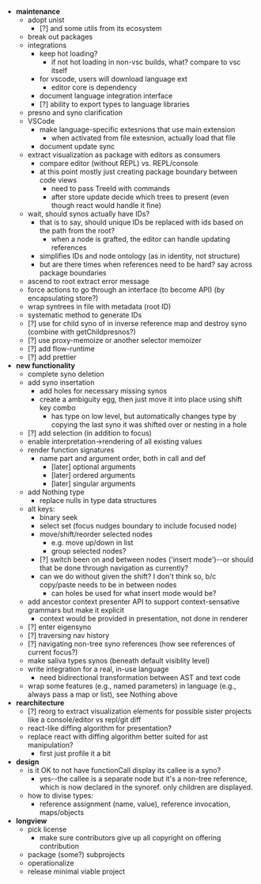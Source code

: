 * **maintenance**
  * adopt unist
    * [?] and some utils from its ecosystem
  * break out packages
  * integrations
    * keep hot loading?
      * if not hot loading in non-vsc builds, what? compare to vsc itself
    * for vscode, users will download language ext
      * editor core is dependency
    * document language integration interface
    * [?] ability to export types to language libraries
  * presno and syno clarification
  * VSCode
    * make language-specific extesnions that use main extension
      * when activated from file extesnion, actually load that file
    * document update sync
  * extract visualization as package with editors as consumers
    * compare editor (without REPL) vs. REPL/console
    * at this point mostly just creating package boundary between code views
      * need to pass TreeId with commands
      * after store update decide which trees to present (even though react would handle it fine)
  * wait, should synos actually have IDs?
    * that is to say, should unique IDs be replaced with ids based on the path from the root?
      * when a node is grafted, the editor can handle updating references
    * simplifies IDs and node ontology (as in identity, not structure)
    * but are there times when references need to be hard? say across package boundaries
  * ascend to root extract error message
  * force actions to go through an interface (to become API) (by encapsulating store?)
  * wrap syntrees in file with metadata (root ID)
  * systematic method to generate IDs
  * [?] use for child syno of in inverse reference map and destroy syno (combine with getChildpresnos?)
  * [?] use proxy-memoize or another selector memoizer
  * [?] add flow-runtime
  * [?] add prettier
* **new functionality**
  * complete syno deletion
  * add syno insertation
    * add holes for necessary missing synos
    * create a ambiguity egg, then just move it into place using shift key combo
      * has type on low level, but automatically changes type by copying the last syno it was shifted over or nesting in a hole
  * [?] add selection (in addition to focus)
  * enable interpretation->rendering of all existing values
  * render function signatures
    * name part and argument order, both in call and def
      * [later] optional arguments
      * [later] ordered arguments
      * [later] singular arguments
  * add Nothing type
    * replace nulls in type data structures
  * alt keys:
    * binary seek
    * select set (focus nudges boundary to include focused node)
    * move/shift/reorder selected nodes
      * e.g. move up/down in list
      * group selected nodes?
    * [?] switch been on and between nodes ('insert mode')--or should that be done through navigation as currently?
    * can we do without given the shift? I don't think so, b/c copy/paste needs to be in between nodes
      * can holes be used for what insert mode would be?
  * add ancestor context presenter API to support context-sensative grammars but make it explicit
    * context would be provided in presentation, not done in renderer
  * [?] enter eigensyno
  * [?] traversing nav history
  * [?] navigating non-tree syno references (how see references of current focus?)
  * make saliva types synos (beneath default visiblity level)
  * write integration for a real, in-use language
    * need bidirectional transformation between AST and text code
  * wrap some features (e.g., named parameters) in language (e.g., always pass a map or list), see Nothing above
* **rearchitecture**
  * [?] reorg to extract visualization elements for possible sister projects like a console/editor vs repl/git diff
  * react-like diffing algorithm for presentation?
  * replace react with diffing algorithm better suited for ast manipulation?
    * first just profile it a bit
* **design**
  * is it OK to not have functionCall display its callee is a syno?
    * yes--the callee is a separate node but it's a non-tree reference, which is now declared in the synoref. only children are displayed.
  * how to divise types:
    * reference assignment (name, value), reference invocation, maps/objects
* **longview**
  * pick license
    * make sure contributors give up all copyright on offering contribution
  * package (some?) subprojects
  * operationalize
  * release minimal viable project
